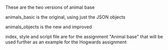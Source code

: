 These are the two versions of animal base

animals_basic is the original, using just the JSON objects

animals_objects is the new and improved

index, style and script file are for the assignment "Animal base" that will be used further as an example for the Hogwards assignment
